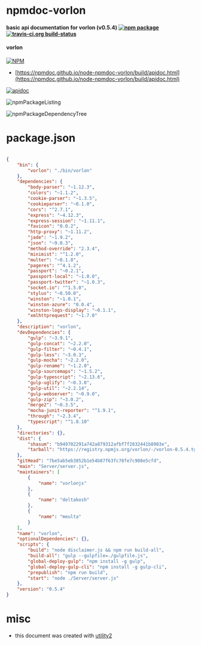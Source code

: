 # npmdoc-vorlon

#### basic api documentation for  vorlon (v0.5.4)  [![npm package](https://img.shields.io/npm/v/npmdoc-vorlon.svg?style=flat-square)](https://www.npmjs.org/package/npmdoc-vorlon) [![travis-ci.org build-status](https://api.travis-ci.org/npmdoc/node-npmdoc-vorlon.svg)](https://travis-ci.org/npmdoc/node-npmdoc-vorlon)

#### vorlon

[![NPM](https://nodei.co/npm/vorlon.png?downloads=true&downloadRank=true&stars=true)](https://www.npmjs.com/package/vorlon)

- [https://npmdoc.github.io/node-npmdoc-vorlon/build/apidoc.html](https://npmdoc.github.io/node-npmdoc-vorlon/build/apidoc.html)

[![apidoc](https://npmdoc.github.io/node-npmdoc-vorlon/build/screenCapture.buildCi.browser.%252Ftmp%252Fbuild%252Fapidoc.html.png)](https://npmdoc.github.io/node-npmdoc-vorlon/build/apidoc.html)

![npmPackageListing](https://npmdoc.github.io/node-npmdoc-vorlon/build/screenCapture.npmPackageListing.svg)

![npmPackageDependencyTree](https://npmdoc.github.io/node-npmdoc-vorlon/build/screenCapture.npmPackageDependencyTree.svg)



# package.json

```json

{
    "bin": {
        "vorlon": "./bin/vorlon"
    },
    "dependencies": {
        "body-parser": "~1.12.3",
        "colors": "~1.1.2",
        "cookie-parser": "~1.3.5",
        "cookieparser": "~0.1.0",
        "cors": "^2.7.1",
        "express": "~4.12.3",
        "express-session": "~1.11.1",
        "favicon": "0.0.2",
        "http-proxy": "~1.11.2",
        "jade": "~1.9.2",
        "json": "~9.0.3",
        "method-override": "2.3.4",
        "minimist": "^1.2.0",
        "multer": "~0.1.8",
        "pageres": "^4.1.2",
        "passport": "~0.2.1",
        "passport-local": "~1.0.0",
        "passport-twitter": "~1.0.3",
        "socket.io": "^1.5.0",
        "stylus": "~0.50.0",
        "winston": "~1.0.1",
        "winston-azure": "0.0.4",
        "winston-logs-display": "~0.1.1",
        "xmlhttprequest": "~1.7.0"
    },
    "description": "vorlon",
    "devDependencies": {
        "gulp": "~3.9.1",
        "gulp-concat": "~2.2.0",
        "gulp-filter": "~0.4.1",
        "gulp-less": "~3.0.3",
        "gulp-mocha": "~2.2.0",
        "gulp-rename": "~1.2.0",
        "gulp-sourcemaps": "~1.5.2",
        "gulp-typescript": "~2.13.6",
        "gulp-uglify": "~0.3.0",
        "gulp-util": "~2.2.14",
        "gulp-webserver": "~0.9.0",
        "gulp-zip": "~3.0.2",
        "merge2": "~0.3.5",
        "mocha-junit-reporter": "^1.9.1",
        "through": "~2.3.4",
        "typescript": "^1.8.10"
    },
    "directories": {},
    "dist": {
        "shasum": "b949702291a742a879312afbf7f2832441b8903e",
        "tarball": "https://registry.npmjs.org/vorlon/-/vorlon-0.5.4.tgz"
    },
    "gitHead": "7be5ab5eb3852b1e54b87f63fc78fe7c908e5cfd",
    "main": "Server/server.js",
    "maintainers": [
        {
            "name": "vorlonjs"
        },
        {
            "name": "deltakosh"
        },
        {
            "name": "meulta"
        }
    ],
    "name": "vorlon",
    "optionalDependencies": {},
    "scripts": {
        "build": "node disclaimer.js && npm run build-all",
        "build-all": "gulp --gulpfile=./gulpfile.js",
        "global-deploy-gulp": "npm install -g gulp",
        "global-deploy-gulp-cli": "npm install -g gulp-cli",
        "prepublish": "npm run build",
        "start": "node ./Server/server.js"
    },
    "version": "0.5.4"
}
```



# misc
- this document was created with [utility2](https://github.com/kaizhu256/node-utility2)
